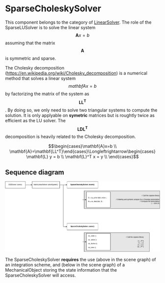 SparseCholeskySolver  
====================

This component belongs to the category of [LinearSolver](../../../simulation-principles/system-resolution/linear-solver/). The role of the SparseLUSolver is to solve the linear system $$\mathbf{A}x=b$$ assuming that the matrix $$\mathbf{A}$$ is symmetric and sparse.

The Cholesky decomposition (https://en.wikipedia.org/wiki/Cholesky_decomposition) is a numerical method that solves a linear system $$mathbf{A}x=b$$ by factorizing the matrix of the system as $$\mathbf{LL^T}$$. By doing so, we only need to solve two triangular systems to compute the solution. It is only applyable on **symetric** matrices but is roughtly twice as efficient as the LU solver. The $$\mathbf{LDL^T}$$ decomposition is heavily related to the Cholesky decomposition.

$$\begin{cases}\mathbf{A}x=b \\ \mathbf{A}=\mathbf{LL^T}\end{cases}\Longleftrightarrow\begin{cases} \mathbf{L} y = b \\ \mathbf{L}^T x = y \\ \end{cases}$$


Sequence diagram
----------------

<a href="https://github.com/sofa-framework/doc/blob/master/images/linearsolver/SparseCholeskySolver.png?raw=true">
<img src="https://github.com/sofa-framework/doc/blob/master/images/linearsolver/SparseCholeskySolver.png?raw=true" title="Flow diagram for the SparseCholeskySolver"/>
</a>

The SparseCholeskySolver **requires** the use (above in the scene graph) of an integration scheme, and (below in the scene graph) of a MechanicalObject storing the state information that the SparseCholeskySolver will access.
